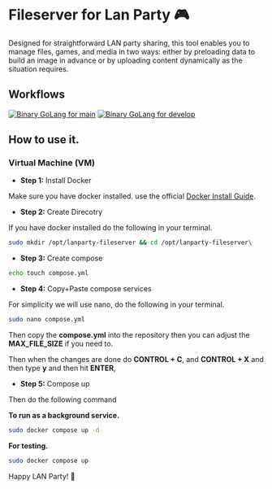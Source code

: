 # Fileserver for Lan Party 🎮 
Designed for straightforward LAN party sharing, this tool enables you to manage files, games, and media in two ways: either by preloading data to build an image in advance or by uploading content dynamically as the situation requires.

## Workflows

[![Binary GoLang for main](https://github.com/R2Unit/lanparty-fileserver/actions/workflows/build-golang-binary.yml/badge.svg?branch=main)](https://github.com/R2Unit/lanparty-fileserver/actions/workflows/build-golang-binary.yml)
[![Binary GoLang for develop](https://github.com/R2Unit/lanparty-fileserver/actions/workflows/build-golang-binary.yml/badge.svg?branch=develop)](https://github.com/R2Unit/lanparty-fileserver/actions/workflows/build-golang-binary.yml)

## How to use it.

### Virtual Machine (VM)

- **Step 1:** Install Docker

Make sure you have docker installed. use the official [Docker Install Guide](https://docs.docker.com/engine/install/).

- **Step 2:** Create Direcotry

If you have docker installed do the following in your terminal.
```bash
sudo mkdir /opt/lanparty-fileserver && cd /opt/lanparty-fileserver\
```

- **Step 3:** Create compose

```bash
echo touch compose.yml
```

- **Step 4:** Copy+Paste compose services

For simplicity we will use nano, do the following in your terminal. 

```bash
sudo nano compose.yml
```

Then copy the **compose.yml** into the repository then you can adjust the **MAX_FILE_SIZE** if you need to.

Then when the changes are done do **CONTROL + C**, and **CONTROL + X** and then type **y** and then hit **ENTER**,

- **Step 5:** Compose up

Then do the following command 

**To run as a background service.**
```bash
sudo docker compose up -d
```

**For testing.**
```bash
sudo docker compose up
```

Happy LAN Party! 🎉